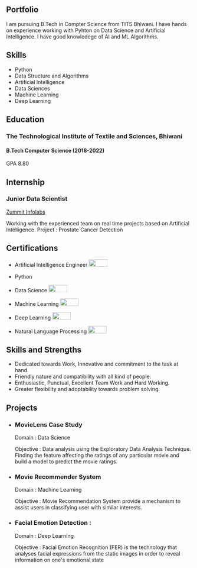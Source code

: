 ## Portfolio

I am pursuing B.Tech in Compter Science from TITS Bhiwani. I have hands on experience working with Pyhton on Data Science and Artificial Intelligence. I have good knowledege of AI and ML Algorithms. 

## Skills

- Python <img src="https://upload.wikimedia.org/wikipedia/commons/c/c3/Python-logo-notext.svg" width="10" height="10">
- Data Structure and Algorithms
- Artificial Intelligence 
- Data Sciences
- Machine Learning
- Deep Learning

## Education
### **The Technological Institute of Textile and Sciences, Bhiwani**
#### B.Tech Computer Science (2018-2022)
GPA 8.80 
 
## Internship 
### **Junior Data Scientist**
<a href="https://zummitlabs.com/">Zummit Infolabs</a>

Working with the experienced team on real time projects based on Artificial Intelligence.
Project : Prostate Cancer Detection

## Certifications
- Artificial Intelligence Engineer <img src="https://upload.wikimedia.org/wikipedia/commons/6/63/Simplilearn_logo.png" width="50" height="20">

- Python <img src="https://upload.wikimedia.org/wikipedia/commons/thumb/5/51/IBM_logo.svg/1000px-IBM_logo.svg.png" width="40" height="15"> 
  
- Data Science <img src="https://upload.wikimedia.org/wikipedia/commons/6/63/Simplilearn_logo.png" width="50" height="20">
  
- Machine Learning  <img src="https://upload.wikimedia.org/wikipedia/commons/6/63/Simplilearn_logo.png" width="50" height="20">
  
- Deep Learning <img src="https://upload.wikimedia.org/wikipedia/commons/6/63/Simplilearn_logo.png" width="50" height="20">
  
- Natural Language Processing <img src="https://upload.wikimedia.org/wikipedia/commons/6/63/Simplilearn_logo.png" width="50" height="20">

## Skills and Strengths
- Dedicated towards Work, Innovative and commitment to the task at hand.
- Friendly nature and compatibility with all kind of people.
- Enthusiastic, Punctual, Excellent Team Work and Hard Working.
- Greater flexibility and adoptability towards problem solving.

## Projects
- ### MovieLens Case Study
  Domain : Data Science

  Objective : Data analysis using the Exploratory Data Analysis Technique. Finding the feature affecting the ratings of any particular movie and build a       model to predict the movie ratings.
  
- ### Movie Recommender System
  Domain : Machine Learning

  Objective : Movie Recommendation System provide a mechanism to assist users in classifying user with similar interests.
  
- ### Facial Emotion Detection :
  Domain : Deep Learning

  Objective : Facial Emotion Recognition (FER) is the technology that analyses facial expressions from the static images in order to reveal information on     one's emotional state
  

  
  
  
  
  
  
  
  
  
